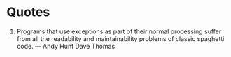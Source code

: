 # Quotes


1. Programs that use exceptions as part of their normal processing suffer from all the readability and maintainability problems of classic spaghetti code.
   — Andy Hunt Dave Thomas
